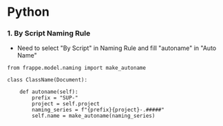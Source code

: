 # Python

### 1. By Script Naming Rule 
- Need to select "By Script" in Naming Rule and fill "autoname" in "Auto Name"
```
from frappe.model.naming import make_autoname

class ClassName(Document):

    def autoname(self):
        prefix = "SUP-"
        project = self.project
        naming_series = f"{prefix}{project}-.#####"
        self.name = make_autoname(naming_series)
```
